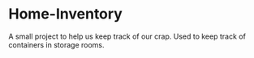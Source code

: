 # Home-Inventory
A small project to help us keep track of our crap. Used to keep track of containers in storage rooms.
